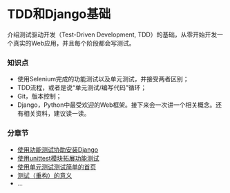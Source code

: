 # TDD和Django基础

介绍测试驱动开发（Test-Driven Development, TDD）的基础，从零开始开发一个真实的Web应用，并且每个阶段都会写测试。

### 知识点

- 使用Selenium完成的功能测试以及单元测试，并接受两者区别；
- TDD流程，或者是说“单元测试/编写代码”循环；
- Git，版本控制；
- Django，Python中最受欢迎的Web框架。接下来会一次讲一个相关概念。还有相关资料，建议读一读。

### 分章节

- [使用功能测试协助安装Django](C1functionalTests/FT.md)
- [使用unittest模块拓展功能测试](C2unittest/UT.md)
- [使用单元测试测试简单的首页](C3testHomepage/homepage.md)
- [测试（重构）的意义](C4testMean/testMean.md)
- ...


